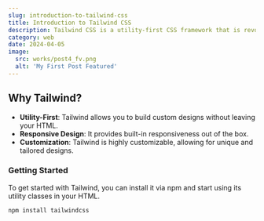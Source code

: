 ```yaml
---
slug: introduction-to-tailwind-css
title: Introduction to Tailwind CSS
description: Tailwind CSS is a utility-first CSS framework that is revolutionizing the way we style our web applications.
category: web
date: 2024-04-05
image:
  src: works/post4_fv.png
  alt: 'My First Post Featured'
---
```


## Why Tailwind?

- **Utility-First**: Tailwind allows you to build custom designs without leaving your HTML.
- **Responsive Design**: It provides built-in responsiveness out of the box.
- **Customization**: Tailwind is highly customizable, allowing for unique and tailored designs.

### Getting Started

To get started with Tailwind, you can install it via npm and start using its utility classes in your HTML.

```bash
npm install tailwindcss
```

